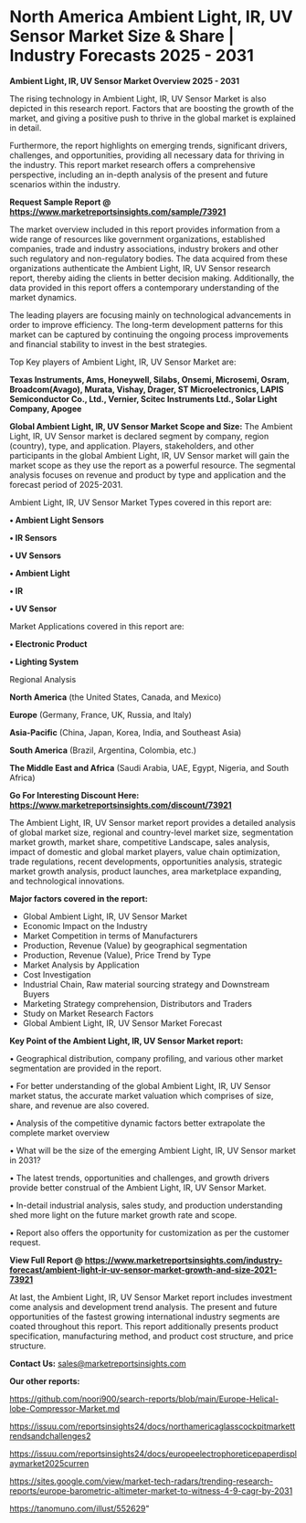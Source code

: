 # North America Ambient Light, IR, UV Sensor Market Size & Share | Industry Forecasts 2025 - 2031

<Strong> Ambient Light, IR, UV Sensor Market Overview 2025 - 2031</strong>

The rising technology in Ambient Light, IR, UV Sensor Market is also depicted in this research report. Factors that are boosting the growth of the market, and giving a positive push to thrive in the global market is explained in detail.

Furthermore, the report highlights on emerging trends, significant drivers, challenges, and opportunities, providing all necessary data for thriving in the industry. This report market research offers a comprehensive perspective, including an in-depth analysis of the present and future scenarios within the industry.

<strong>Request Sample Report @ <a href=https://www.marketreportsinsights.com/sample/73921>https://www.marketreportsinsights.com/sample/73921</a></strong>

The market overview included in this report provides information from a wide range of resources like government organizations, established companies, trade and industry associations, industry brokers and other such regulatory and non-regulatory bodies. The data acquired from these organizations authenticate the Ambient Light, IR, UV Sensor research report, thereby aiding the clients in better decision making. Additionally, the data provided in this report offers a contemporary understanding of the market dynamics.

The leading players are focusing mainly on technological advancements in order to improve efficiency. The long-term development patterns for this market can be captured by continuing the ongoing process improvements and financial stability to invest in the best strategies.

Top Key players of Ambient Light, IR, UV Sensor Market are:

<strong>Texas Instruments, Ams, Honeywell, Silabs, Onsemi, Microsemi, Osram, Broadcom(Avago), Murata, Vishay, Drager, ST Microelectronics, LAPIS Semiconductor Co., Ltd., Vernier, Scitec Instruments Ltd., Solar Light Company, Apogee</strong>

<strong><b>Global Ambient Light, IR, UV Sensor Market Scope and Size:</b></strong>
The Ambient Light, IR, UV Sensor market is declared segment by company, region (country), type, and application. Players, stakeholders, and other participants in the global Ambient Light, IR, UV Sensor market will gain the market scope as they use the report as a powerful resource. The segmental analysis focuses on revenue and product by type and application and the forecast period of 2025-2031.

Ambient Light, IR, UV Sensor Market Types covered in this report are:

<strong>• Ambient Light Sensors

• IR Sensors

• UV Sensors

• Ambient Light

• IR

• UV Sensor</strong>

Market Applications covered in this report are:

<strong>• Electronic Product

• Lighting System</strong> 

Regional Analysis

<strong>North America</strong> (the United States, Canada, and Mexico)

<strong>Europe</strong> (Germany, France, UK, Russia, and Italy)

<strong>Asia-Pacific</strong> (China, Japan, Korea, India, and Southeast Asia)

<strong>South America</strong> (Brazil, Argentina, Colombia, etc.)

<strong>The Middle East and Africa</strong> (Saudi Arabia, UAE, Egypt, Nigeria, and South Africa)

<strong>Go For Interesting Discount Here: <a href=https://www.marketreportsinsights.com/discount/73921>https://www.marketreportsinsights.com/discount/73921</a></strong>

The Ambient Light, IR, UV Sensor market report provides a detailed analysis of global market size, regional and country-level market size, segmentation market growth, market share, competitive Landscape, sales analysis, impact of domestic and global market players, value chain optimization, trade regulations, recent developments, opportunities analysis, strategic market growth analysis, product launches, area marketplace expanding, and technological innovations.

<strong><b>Major factors covered in the report:</b></strong>
<ul>
  <li>Global Ambient Light, IR, UV Sensor Market </li>
  <li>Economic Impact on the Industry</li>
  <li>Market Competition in terms of Manufacturers</li>
  <li>Production, Revenue (Value) by geographical segmentation</li>
  <li>Production, Revenue (Value), Price Trend by Type</li>
  <li>Market Analysis by Application</li>
  <li>Cost Investigation</li>
  <li>Industrial Chain, Raw material sourcing strategy and Downstream Buyers</li>
  <li>Marketing Strategy comprehension, Distributors and Traders</li>
  <li>Study on Market Research Factors</li>
  <li>Global Ambient Light, IR, UV Sensor Market Forecast</li>
</ul>

<strong><b>Key Point of the Ambient Light, IR, UV Sensor Market report:</b></strong>

• Geographical distribution, company profiling, and various other market segmentation are provided in the report.

• For better understanding of the global Ambient Light, IR, UV Sensor market status, the accurate market valuation which comprises of size, share, and revenue are also covered.

• Analysis of the competitive dynamic factors better extrapolate the complete market overview

• What will be the size of the emerging Ambient Light, IR, UV Sensor market in 2031?

• The latest trends, opportunities and challenges, and growth drivers provide better construal of the Ambient Light, IR, UV Sensor Market.

• In-detail industrial analysis, sales study, and production understanding shed more light on the future market growth rate and scope.

• Report also offers the opportunity for customization as per the customer request.

<strong><b>View Full Report @ <a href=https://www.marketreportsinsights.com/industry-forecast/ambient-light-ir-uv-sensor-market-growth-and-size-2021-73921>https://www.marketreportsinsights.com/industry-forecast/ambient-light-ir-uv-sensor-market-growth-and-size-2021-73921</a></b></strong>


At last, the Ambient Light, IR, UV Sensor Market report includes investment come analysis and development trend analysis. The present and future opportunities of the fastest growing international industry segments are coated throughout this report. This report additionally presents product specification, manufacturing method, and product cost structure, and price structure.

<strong>Contact Us:</strong>
sales@marketreportsinsights.com

<strong>Our other reports:</strong>

<a href=https://github.com/noori900/search-reports/blob/main/Europe-Helical-lobe-Compressor-Market.md>https://github.com/noori900/search-reports/blob/main/Europe-Helical-lobe-Compressor-Market.md</a>

<a href=https://issuu.com/reportsinsights24/docs/northamericaglasscockpitmarkettrendsandchallenges2>https://issuu.com/reportsinsights24/docs/northamericaglasscockpitmarkettrendsandchallenges2</a>

<a href=https://issuu.com/reportsinsights24/docs/europeelectrophoreticepaperdisplaymarket2025curren>https://issuu.com/reportsinsights24/docs/europeelectrophoreticepaperdisplaymarket2025curren</a>

<a href=https://sites.google.com/view/market-tech-radars/trending-research-reports/europe-barometric-altimeter-market-to-witness-4-9-cagr-by-2031>https://sites.google.com/view/market-tech-radars/trending-research-reports/europe-barometric-altimeter-market-to-witness-4-9-cagr-by-2031</a>

<a href=https://tanomuno.com/illust/552629>https://tanomuno.com/illust/552629</a>"

